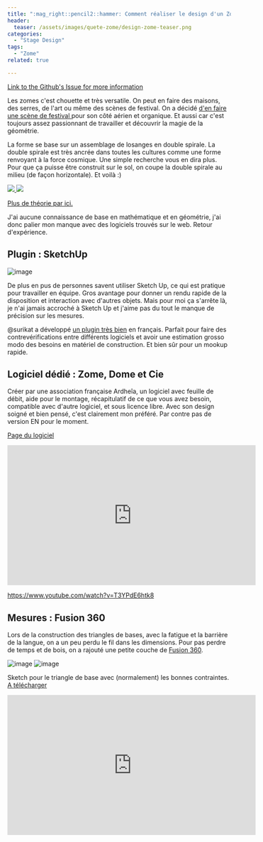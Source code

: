 ```yaml
---
title: ":mag_right::pencil2::hammer: Comment réaliser le design d'un Zome ?"
header:
  teaser: /assets/images/quete-zome/design-zome-teaser.png
categories:
  - "Stage Design"
tags:
  - "Zome"
related: true

--- 
```

[Link to the Github's Issue for more information](https://github.com/zuperninja/blog/issues/1)

Les zomes c'est chouette et très versatile. On peut en faire des maisons, des serres, de l'art ou même des scènes de festival. On a décidé [d'en faire une scène de festival ](https://zuperninja.github.io/blog/portfolio/quete-zome/)pour son côté aérien et organique. Et aussi car c'est toujours assez passionnant de travailler et découvrir la magie de la géométrie.

La forme se base sur un assemblage de losanges en double spirale. La double spirale est très ancrée dans toutes les cultures comme une forme renvoyant à la force cosmique. Une simple recherche vous en dira plus. Pour que ça puisse être construit sur le sol, on coupe la double spirale au milieu (de façon horizontale).  Et voilà :) 

<a href src="https://simplydifferently.org/Zome"><img src="https://user-images.githubusercontent.com/25099826/38748237-bd780152-3f4d-11e8-9811-286c4738ade9.png" />
<img src="https://user-images.githubusercontent.com/25099826/38748247-c5b89304-3f4d-11e8-9fbe-02b1067bc3e2.png" /></a>


[Plus de théorie par ici.](http://archilibre.org/ateliers/ennea/ennea.html)

J'ai aucune connaissance de base en mathématique et en géométrie, j'ai donc palier mon manque avec des logiciels trouvés sur le web. Retour d'expérience.


## Plugin : SketchUp


![image](https://user-images.githubusercontent.com/25099826/34670740-3aa856f2-f4aa-11e7-9066-e03c92103ecc.png)

De plus en pus de personnes savent utiliser Sketch Up, ce qui est pratique pour travailler en équipe. 
Gros avantage pour donner un rendu rapide de la disposition et interaction avec d'autres objets. Mais pour moi ça s'arrête là, je n'ai jamais accroché à Sketch Up et j'aime pas du tout le manque de précision sur les mesures.

@surikat a développé [un plugin très bien](https://github.com/takion/zome-polar-rhombizonohedron) en français. Parfait pour faire des contrevérifications entre différents logiciels et avoir une estimation grosso modo des besoins en matériel de construction. Et bien sûr pour un mookup rapide.

## Logiciel dédié : Zome, Dome et Cie

Créer par une association française Ardheîa, un logiciel avec feuille de débit, aide pour le montage, récapitulatif de ce que vous avez besoin, compatible avec d'autre logiciel, et sous licence libre. Avec son design soigné et bien pensé, c'est clairement mon préféré. Par contre pas de version EN pour le moment. 

[Page du logiciel](http://www.ardheia.fr/ardheia/index.php/ressources/zome-dome-et-cie)


<iframe width="560" height="315" src="https://www.youtube.com/embed/T3YPdE6htk8" frameborder="0" allow="autoplay; encrypted-media" allowfullscreen></iframe> 

https://www.youtube.com/watch?v=T3YPdE6htk8

## Mesures : Fusion 360

Lors de la construction des triangles de bases, avec la fatigue et la barrière de la langue, on a un peu perdu le fil dans les dimensions. Pour pas perdre de temps et de bois, on a rajouté une petite couche de [Fusion 360](https://www.autodesk.com/products/fusion-360/students-teachers-educators). 

![image](https://user-images.githubusercontent.com/25099826/35311415-fb4506c2-00e8-11e8-8abd-b2233188a94d.png)
![image](https://user-images.githubusercontent.com/25099826/35311436-17358d8e-00e9-11e8-9f3e-5c118812def1.png)


Sketch pour le triangle de base avec (normalement) les bonnes contraintes. [A télécharger](http://a360.co/2n4Rpi0)

<iframe width="560" height="315" src="https://www.youtube.com/embed/gn_qoHTbwDI" frameborder="0" allow="autoplay; encrypted-media" allowfullscreen></iframe> 

